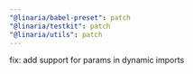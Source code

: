 ```yaml
---
"@linaria/babel-preset": patch
"@linaria/testkit": patch
"@linaria/utils": patch
---
```


fix: add support for params in dynamic imports
